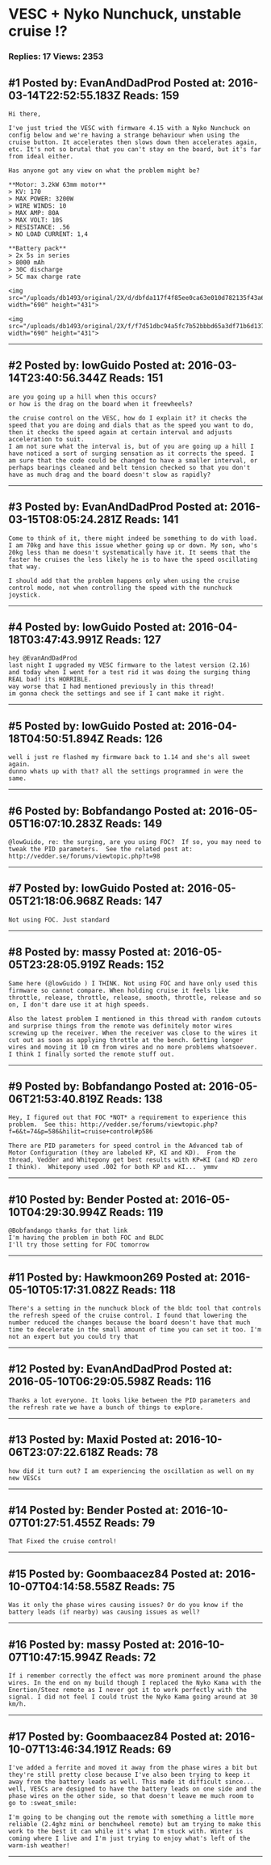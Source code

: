 # VESC + Nyko Nunchuck, unstable cruise !?

### Replies: 17 Views: 2353

## \#1 Posted by: EvanAndDadProd Posted at: 2016-03-14T22:52:55.183Z Reads: 159

```
Hi there,

I've just tried the VESC with firmware 4.15 with a Nyko Nunchuck on config below and we're having a strange behaviour when using the cruise button. It accelerates then slows down then accelerates again, etc. It's not so brutal that you can't stay on the board, but it's far from ideal either.

Has anyone got any view on what the problem might be?

**Motor: 3.2kW 63mm motor**
> KV: 170
> MAX POWER: 3200W
> WIRE WINDS: 10
> MAX AMP: 80A
> MAX VOLT: 10S
> RESISTANCE: .56
> NO LOAD CURRENT: 1,4

**Battery pack**
> 2x 5s in series
> 8000 mAh
> 30C discharge
> 5C max charge rate

<img src="/uploads/db1493/original/2X/d/dbfda117f4f85ee0ca63e010d782135f43a65861.png" width="690" height="431">

<img src="/uploads/db1493/original/2X/f/f7d51dbc94a5fc7b52bbbd65a3df71b6d137df06.png" width="690" height="431">
```

---
## \#2 Posted by: lowGuido Posted at: 2016-03-14T23:40:56.344Z Reads: 151

```
are you going up a hill when this occurs? 
or how is the drag on the board when it freewheels?

the cruise control on the VESC, how do I explain it? it checks the speed that you are doing and dials that as the speed you want to do, then it checks the speed again at certain interval and adjusts acceleration to suit. 
I am not sure what the interval is, but of you are going up a hill I have noticed a sort of surging sensation as it corrects the speed. I am sure that the code could be changed to have a smaller interval, or perhaps bearings cleaned and belt tension checked so that you don't have as much drag and the board doesn't slow as rapidly?
```

---
## \#3 Posted by: EvanAndDadProd Posted at: 2016-03-15T08:05:24.281Z Reads: 141

```
Come to think of it, there might indeed be something to do with load. I am 70kg and have this issue whether going up or down. My son, who's 20kg less than me doesn't systematically have it. It seems that the faster he cruises the less likely he is to have the speed oscillating that way. 

I should add that the problem happens only when using the cruise control mode, not when controlling the speed with the nunchuck joystick.
```

---
## \#4 Posted by: lowGuido Posted at: 2016-04-18T03:47:43.991Z Reads: 127

```
hey @EvanAndDadProd
last night I upgraded my VESC firmware to the latest version (2.16) and today when I went for a test rid it was doing the surging thing REAL bad! its HORRIBLE.
way worse that I had mentioned previously in this thread!
im gonna check the settings and see if I cant make it right.
```

---
## \#5 Posted by: lowGuido Posted at: 2016-04-18T04:50:51.894Z Reads: 126

```
well i just re flashed my firmware back to 1.14 and she's all sweet again.
dunno whats up with that? all the settings programmed in were the same.
```

---
## \#6 Posted by: Bobfandango Posted at: 2016-05-05T16:07:10.283Z Reads: 149

```
@lowGuido, re: the surging, are you using FOC?  If so, you may need to tweak the PID parameters.  See the related post at: http://vedder.se/forums/viewtopic.php?t=98
```

---
## \#7 Posted by: lowGuido Posted at: 2016-05-05T21:18:06.968Z Reads: 147

```
Not using FOC. Just standard
```

---
## \#8 Posted by: massy Posted at: 2016-05-05T23:28:05.919Z Reads: 152

```
Same here (@lowGuido ) I THINK. Not using FOC and have only used this firmware so cannot compare. When holding cruise it feels like throttle, release, throttle, release, smooth, throttle, release and so on, I don't dare use it at high speeds. 

Also the latest problem I mentioned in this thread with random cutouts and surprise things from the remote was definitely motor wires screwing up the receiver. When the receiver was close to the wires it cut out as soon as applying throttle at the bench. Getting longer wires and moving it 10 cm from wires and no more problems whatsoever. I think I finally sorted the remote stuff out.
```

---
## \#9 Posted by: Bobfandango Posted at: 2016-05-06T21:53:40.819Z Reads: 138

```
Hey, I figured out that FOC *NOT* a requirement to experience this problem.  See this: http://vedder.se/forums/viewtopic.php?f=6&t=74&p=586&hilit=cruise+control#p586

There are PID parameters for speed control in the Advanced tab of Motor Configuration (they are labeled KP, KI and KD).  From the thread, Vedder and Whitepony get best results with KP=KI (and KD zero I think).  Whitepony used .002 for both KP and KI...  ymmv
```

---
## \#10 Posted by: Bender Posted at: 2016-05-10T04:29:30.994Z Reads: 119

```
@Bobfandango thanks for that link
I'm having the problem in both FOC and BLDC
I'll try those setting for FOC tomorrow
```

---
## \#11 Posted by: Hawkmoon269 Posted at: 2016-05-10T05:17:31.082Z Reads: 118

```
There's a setting in the nunchuck block of the bldc tool that controls the refresh speed of the cruise control. I found that lowering the number reduced the changes because the board doesn't have that much time to decelerate in the small amount of time you can set it too. I'm not an expert but you could try that
```

---
## \#12 Posted by: EvanAndDadProd Posted at: 2016-05-10T06:29:05.598Z Reads: 116

```
Thanks a lot everyone. It looks like between the PID parameters and the refresh rate we have a bunch of things to explore.
```

---
## \#13 Posted by: Maxid Posted at: 2016-10-06T23:07:22.618Z Reads: 78

```
how did it turn out? I am experiencing the oscillation as well on my new VESCs
```

---
## \#14 Posted by: Bender Posted at: 2016-10-07T01:27:51.455Z Reads: 79

```
That Fixed the cruise control!
```

---
## \#15 Posted by: Goombaacez84 Posted at: 2016-10-07T04:14:58.558Z Reads: 75

```
Was it only the phase wires causing issues? Or do you know if the battery leads (if nearby) was causing issues as well?
```

---
## \#16 Posted by: massy Posted at: 2016-10-07T10:47:15.994Z Reads: 72

```
If i remember correctly the effect was more prominent around the phase wires. In the end on my build though I replaced the Nyko Kama with the Enertion/Steez remote as I never got it to work perfectly with the signal. I did not feel I could trust the Nyko Kama going around at 30 km/h.
```

---
## \#17 Posted by: Goombaacez84 Posted at: 2016-10-07T13:46:34.191Z Reads: 69

```
I've added a ferrite and moved it away from the phase wires a bit but they're still pretty close because I've also been trying to keep it away from the battery leads as well. This made it difficult since... well, VESCs are designed to have the battery leads on one side and the phase wires on the other side, so that doesn't leave me much room to go to :sweat_smile:

I'm going to be changing out the remote with something a little more reliable (2.4ghz mini or benchwheel remote) but am trying to make this work to the best it can while it's what I'm stuck with. Winter is coming where I live and I'm just trying to enjoy what's left of the warm-ish weather!
```

---
